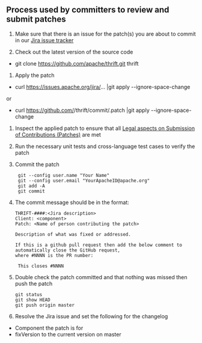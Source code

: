 ## Process used by committers to review and submit patches

1. Make sure that there is an issue for the patch(s) you are about to commit in our [Jira issue tracker](http://issues.apache.org/jira/browse/THRIFT)

1. Check out the latest version of the source code

  * git clone https://github.com/apache/thrift.git thrift

1. Apply the patch

  * curl https://issues.apache.org/jira/... |git apply --ignore-space-change

  or

  * curl https://github.com/<GitHub User>/thrift/commit/<Commit ID>.patch |git apply --ignore-space-change


1. Inspect the applied patch to ensure that all [Legal aspects on Submission of Contributions (Patches)](http://www.apache.org/licenses/LICENSE-2.0.html#contributions) are met

1. Run the necessary unit tests and cross-language test cases to verify the patch

1. Commit the patch

        git --config user.name "Your Name"
        git --config user.email "YourApacheID@apache.org"
        git add -A
        git commit

1. The commit message should be in the format:

       THRIFT-####:<Jira description>
       Client: <component>
       Patch: <Name of person contributing the patch>

       Description of what was fixed or addressed.

       If this is a github pull request then add the below comment to automatically close the GitHub request, 
	   where #NNNN is the PR number:
       
        This closes #NNNN


1. Double check the patch committed and that nothing was missed then push the patch

       git status
       git show HEAD
       git push origin master


1. Resolve the Jira issue and set the following for the changelog

  * Component the patch is for
  * fixVersion to the current version on master
